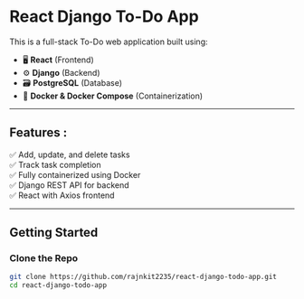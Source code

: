 # React Django To-Do App

This is a full-stack To-Do web application built using:

- 🖥️ **React** (Frontend)
- ⚙️ **Django** (Backend)
- 🗃️ **PostgreSQL** (Database)
- 🐳 **Docker & Docker Compose** (Containerization)

---

## Features :

✅ Add, update, and delete tasks  
✅ Track task completion  
✅ Fully containerized using Docker  
✅ Django REST API for backend  
✅ React with Axios frontend

---

## Getting Started

### Clone the Repo

```bash
git clone https://github.com/rajnkit2235/react-django-todo-app.git
cd react-django-todo-app

